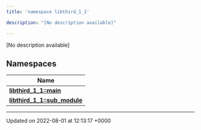 ```yaml
---
title: 'namespace libthird_1_1'

description: "[No description available]"

---
```







[No description available]

## Namespaces

| Name           |
| -------------- |
| **[libthird_1_1::main](/documentation/code/namespaces/namespacelibthird__1__1_1_1main/)**  |
| **[libthird_1_1::sub_module](/documentation/code/namespaces/namespacelibthird__1__1_1_1sub__module/)**  |






-------------------------------

Updated on 2022-08-01 at 12:13:17 +0000